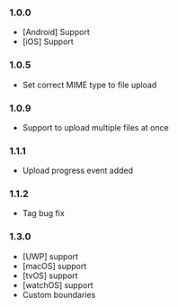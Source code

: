 ### 1.0.0
* [Android] Support
* [iOS] Support

### 1.0.5
* Set correct MIME type to file upload

### 1.0.9
* Support to upload multiple files at once

### 1.1.1
* Upload progress event added

### 1.1.2
* Tag bug fix

### 1.3.0
* [UWP] support
* [macOS] support
* [tvOS] support
* [watchOS] support
* Custom boundaries